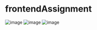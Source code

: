# frontendAssignment

![image](https://github.com/ManeSairaj/frontendAssignment/assets/116956963/dbdf89a5-b997-4cb2-96f8-915c7d33118e)
![image](https://github.com/ManeSairaj/frontendAssignment/assets/116956963/98295d47-47d3-4c23-a0f9-a80be4b3bc55)
![image](https://github.com/ManeSairaj/frontendAssignment/assets/116956963/15faad5b-1944-4918-8d48-bcdcacf80774)


